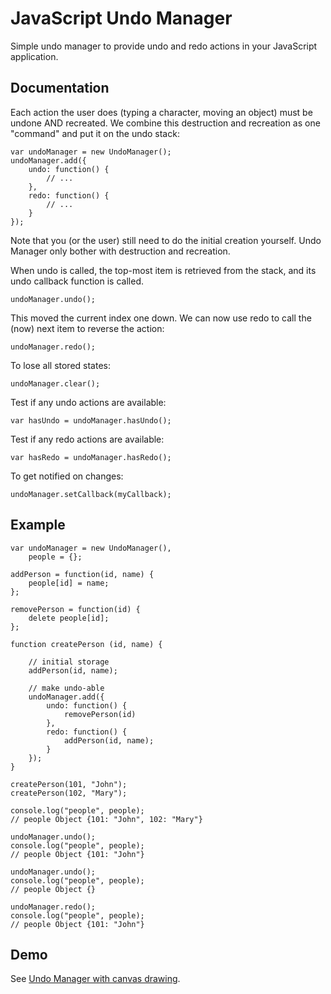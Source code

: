 # JavaScript Undo Manager

Simple undo manager to provide undo and redo actions in your JavaScript application.


## Documentation

Each action the user does (typing a character, moving an object) must be undone AND recreated. We combine this destruction and recreation as one "command" and put it on the undo stack:

    var undoManager = new UndoManager();
    undoManager.add({
        undo: function() {
            // ...
        },
        redo: function() {
            // ...
        }
    });

Note that you (or the user) still need to do the initial creation yourself. Undo Manager only bother with destruction and recreation.

When undo is called, the top-most item is retrieved from the stack, and its undo callback function is called.

    undoManager.undo();

This moved the current index one down. We can now use redo to call the (now) next item to reverse the action:

    undoManager.redo();

To lose all stored states:

    undoManager.clear();

Test if any undo actions are available:

	var hasUndo = undoManager.hasUndo();
	
Test if any redo actions are available:

    var hasRedo = undoManager.hasRedo();

To get notified on changes:

	undoManager.setCallback(myCallback);
	

## Example

    var undoManager = new UndoManager(),
        people = {};

    addPerson = function(id, name) {
        people[id] = name;
    };

    removePerson = function(id) {
        delete people[id];
    };

    function createPerson (id, name) {

        // initial storage
        addPerson(id, name);

        // make undo-able
        undoManager.add({
            undo: function() {
                removePerson(id)
            },
            redo: function() {
                addPerson(id, name);
            }
        });
    }
    
    createPerson(101, "John");
    createPerson(102, "Mary");
    
    console.log("people", people);
    // people Object {101: "John", 102: "Mary"} 
    
    undoManager.undo();
    console.log("people", people);
    // people Object {101: "John"} 
    
    undoManager.undo();
    console.log("people", people);
    // people Object {} 
    
    undoManager.redo();
    console.log("people", people);
    // people Object {101: "John"}

## Demo
See [Undo Manager with  canvas drawing](http://arthurclemens.github.com/Javascript-Undo-Manager/).

